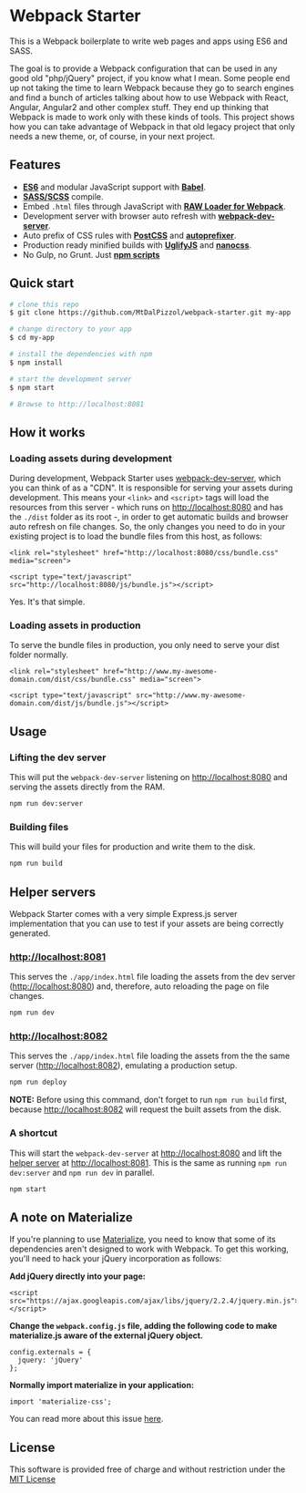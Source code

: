 # Webpack Starter

This is a Webpack boilerplate to write web pages and apps using ES6 and SASS.

The goal is to provide a Webpack configuration that can be used in any good old "php/jQuery" project, if you know what I mean. Some people end up not taking the time to learn Webpack because they go to search engines and find a bunch of articles talking about how to use Webpack with React, Angular, Angular2 and other complex stuff. They end up thinking that Webpack is made to work only with these kinds of tools. This project shows how you can take advantage of Webpack in that old legacy project that only needs a new theme, or, of course, in your next project.

## Features

* **[ES6](http://www.ecma-international.org/ecma-262/6.0/)** and modular JavaScript support with **[Babel](https://babeljs.io/)**.
* **[SASS/SCSS](http://sass-lang.com/documentation/file.SCSS_FOR_SASS_USERS.html)** compile.
* Embed `.html` files through JavaScript with **[RAW Loader for Webpack](https://github.com/webpack/raw-loader)**.
* Development server with browser auto refresh with **[webpack-dev-server](https://webpack.github.io/docs/webpack-dev-server.html)**.
* Auto prefix of CSS rules with **[PostCSS](https://github.com/postcss/postcss)** and **[autoprefixer](https://github.com/postcss/autoprefixer)**.
* Production ready minified builds with **[UglifyJS](https://github.com/mishoo/UglifyJS)** and **[nanocss](http://cssnano.co/)**.
* No Gulp, no Grunt. Just **[npm scripts](https://docs.npmjs.com/misc/scripts)**

## Quick start

```bash
# clone this repo
$ git clone https://github.com/MtDalPizzol/webpack-starter.git my-app

# change directory to your app
$ cd my-app

# install the dependencies with npm
$ npm install

# start the development server
$ npm start

# Browse to http://localhost:8081
```

## How it works

### Loading assets during development
During development, Webpack Starter uses [webpack-dev-server](https://webpack.github.io/docs/webpack-dev-server.html), which you can think of as a "CDN". It is responsible for serving your assets during development. This means your `<link>` and `<script>` tags will load the resources from this server - which runs on [http://localhost:8080](http://localhost:8080) and has the `./dist` folder as its root -, in order to get automatic builds and browser auto refresh on file changes. So, the only changes you need to do in your existing project is to load the bundle files from this host, as follows:

    <link rel="stylesheet" href="http://localhost:8080/css/bundle.css" media="screen">

    <script type="text/javascript" src="http://localhost:8080/js/bundle.js"></script>

Yes. It's that simple.

### Loading assets in production

To serve the bundle files in production, you only need to serve your dist folder normally.

    <link rel="stylesheet" href="http://www.my-awesome-domain.com/dist/css/bundle.css" media="screen">

    <script type="text/javascript" src="http://www.my-awesome-domain.com/dist/js/bundle.js"></script>

## Usage

### Lifting the dev server
This will put the `webpack-dev-server` listening on [http://localhost:8080](http://localhost:8080) and serving the assets directly from the RAM.
```bash
npm run dev:server
```

### Building files
This will build your files for production and write them to the disk.
```bash
npm run build
```

## Helper servers
Webpack Starter comes with a very simple Express.js server implementation that you can use to test if your assets are being correctly generated.

### [http://localhost:8081](http://localhost:8081)
This serves the `./app/index.html` file loading the assets from the dev server ([http://localhost:8080](http://localhost:8080)) and, therefore, auto reloading the page on file changes.
```bash
npm run dev
```

### [http://localhost:8082](http://localhost:8082)
This serves the `./app/index.html` file loading the assets from the the same server ([http://localhost:8082](http://localhost:8082)), emulating a production setup.
```bash
npm run deploy
```

**NOTE:** Before using this command, don't forget to run `npm run build` first, because [http://localhost:8082](http://localhost:8082) will request the built assets from the disk.

### A shortcut
This will start the `webpack-dev-server` at [http://localhost:8080](http://localhost:8080) and lift the [helper server](#helper-servers) at [http://localhost:8081](http://localhost:8081). This is the same as running `npm run dev:server` and `npm run dev` in parallel.
```bash
npm start
```

## A note on Materialize

If you're planning to use [Materialize](http://materializecss.com/), you need to know that some of its dependencies aren't designed to work with Webpack. To get this working, you'll need to hack your jQuery incorporation as follows:

**Add jQuery directly into your page:**

    <script src="https://ajax.googleapis.com/ajax/libs/jquery/2.2.4/jquery.min.js"></script>

**Change the `webpack.config.js` file, adding the following code to make materialize.js aware of the external jQuery object.**

```
config.externals = {
  jquery: 'jQuery'
};
```

**Normally import materialize in your application:**

```
import 'materialize-css';
```

You can read more about this issue [here](https://github.com/InfomediaLtd/angular2-materialize/issues/20#issuecomment-253523617).

## License

This software is provided free of charge and without restriction under the [MIT License](/LICENSE)
